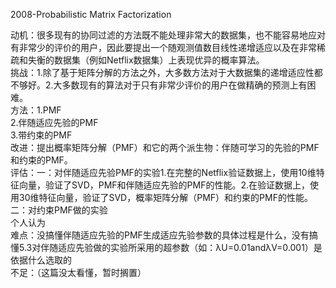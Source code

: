 
2008-Probabilistic Matrix Factorization  

动机：很多现有的协同过滤的方法既不能处理非常大的数据集，也不能容易地应对有非常少的评价的用户，因此要提出一个随观测值数目线性递增适应以及在非常稀疏和失衡的数据集（例如Netflix数据集）上表现优异的概率算法。  
挑战：1.除了基于矩阵分解的方法之外，大多数方法对于大数据集的递增适应性都不够好。2.大多数现有的算法对于只有非常少评价的用户在做精确的预测上有困难。  
方法：1.PMF  
2.伴随适应先验的PMF  
3.带约束的PMF  
改进：提出概率矩阵分解（PMF）和它的两个派生物：伴随可学习的先验的PMF和约束的PMF。  
评估：一：对伴随适应先验PMF的实验1.在完整的Netflix验证数据上，使用10维特征向量，验证了SVD，PMF和伴随适应先验的PMF的性能。2.在验证数据上，使用30维特征向量，验证了SVD，概率矩阵分解（PMF）和约束的PMF的性能。  
二：对约束PMF做的实验    
个人认为  
难点：没搞懂伴随适应先验的PMF生成适应先验参数的具体过程是什么，没有搞懂5.3对伴随适应先验做的实验所采用的超参数（如：λU=0.01andλV=0.001）是依据什么选取的  
不足：（这篇没太看懂，暂时搁置）    

